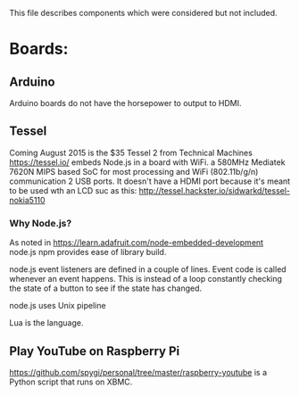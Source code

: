 This file describes components which were considered but not included.

# Boards:
## Arduino
Arduino boards do not have the horsepower to output to HDMI.

## Tessel
Coming August 2015 is the $35 Tessel 2 from Technical Machines https://tessel.io/
embeds Node.js in a board with WiFi.
a 580MHz Mediatek 7620N MIPS based SoC for most processing and WiFi (802.11b/g/n) communication
2 USB ports. It doesn't have a HDMI port because it's meant to be used wth an LCD suc as this:
http://tessel.hackster.io/sidwarkd/tessel-nokia5110

### Why Node.js?
As noted in https://learn.adafruit.com/node-embedded-development
node.js npm provides ease of library build.

node.js event listeners are defined in a couple of lines.
Event code is called whenever an event happens. 
This is instead of a loop constantly checking the state of a button to see if the state has changed.

node.js uses Unix pipeline 

Lua is the language.

## Play YouTube on Raspberry Pi
https://github.com/spygi/personal/tree/master/raspberry-youtube
is a Python script that runs on XBMC.

